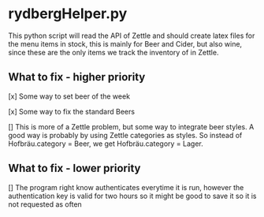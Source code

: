 # rydbergHelper.py
This python script will read the API of Zettle and should create latex files for the menu items in stock, this is mainly for Beer and Cider, but also wine, since these are the only items we track the inventory of in Zettle.

## What to fix - higher priority
[x] Some way to set beer of the week

[x] Some way to fix the standard Beers

[] This is more of a Zettle problem, but some way to integrate beer styles. A good way is probably by using Zettle categories as styles. So instead of Hofbräu.category = Beer, we get Hofbräu.category = Lager.

## What to fix - lower priority

[] The program right know authenticates everytime it is run, however the authentication key is valid for two hours so it might be good to save it so it is not requested as often